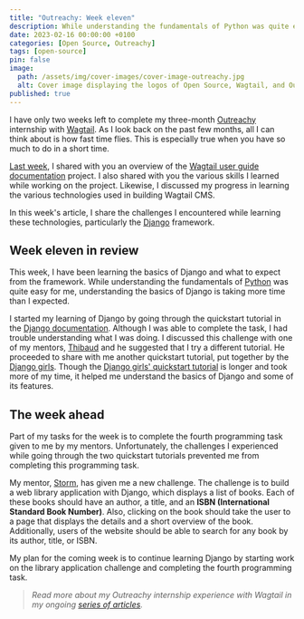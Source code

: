 ```yaml
---
title: "Outreachy: Week eleven"
description: While understanding the fundamentals of Python was quite easy for me, understanding the basics of Django is taking more time than I expected.
date: 2023-02-16 00:00:00 +0100
categories: [Open Source, Outreachy]
tags: [open-source]
pin: false
image:
  path: /assets/img/cover-images/cover-image-outreachy.jpg
  alt: Cover image displaying the logos of Open Source, Wagtail, and Outreachy.
published: true
---
```


I have only two weeks left to complete my three-month [Outreachy](https://www.outreachy.org/) internship with [Wagtail](https://wagtail.org/). As I look back on the past few months, all I can think about is how fast time flies. This is especially true when you have so much to do in a short time.

[Last week](/posts/outreachy-week-ten), I shared with you an overview of the [Wagtail user guide documentation](https://guide.wagtail.org/) project. I also shared with you the various skills I learned while working on the project. Likewise, I discussed my progress in learning the various technologies used in building Wagtail CMS.

In this week's article, I share the challenges I encountered while learning these technologies, particularly the [Django](https://www.djangoproject.com/) framework.

## Week eleven in review

This week, I have been learning the basics of Django and what to expect from the framework. While understanding the fundamentals of [Python](https://www.python.org/) was quite easy for me, understanding the basics of Django is taking more time than I expected.

I started my learning of Django by going through the quickstart tutorial in the [Django documentation](https://docs.djangoproject.com/). Although I was able to complete the task, I had trouble understanding what I was doing. I discussed this challenge with one of my mentors, [Thibaud](https://github.com/thibaudcolas) and he suggested that I try a different tutorial. He proceeded to share with me another quickstart tutorial, put together by the [Django girls](https://djangogirls.org/). Though the [Django girls' quickstart tutorial](https://tutorial.djangogirls.org/en/) is longer and took more of my time, it helped me understand the basics of Django and some of its features.

## The week ahead

Part of my tasks for the week is to complete the fourth programming task given to me by my mentors. Unfortunately, the challenges I experienced while going through the two quickstart tutorials prevented me from completing this programming task.

My mentor, [Storm](https://github.com/stormheg), has given me a new challenge. The challenge is to build a web library application with Django, which displays a list of books. Each of these books should have an author, a title, and an **ISBN (International Standard Book Number)**. Also, clicking on the book should take the user to a page that displays the details and a short overview of the book. Additionally, users of the website should be able to search for any book by its author, title, or ISBN.

My plan for the coming week is to continue learning Django by starting work on the library application challenge and completing the fourth programming task.

> *Read more about my Outreachy internship experience with Wagtail in my ongoing* [*series of articles*](/categories/outreachy)*.*
